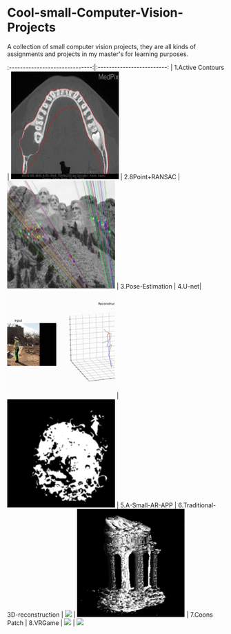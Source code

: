 # Cool-small-Computer-Vision-Projects
A collection of small computer vision projects, they are all kinds of assignments and projects in my master's for learning purposes.

:------------------------------:|:-------------------------:
| 1.Active Contours               | ![](./pics/1.png) |  2.8Point+RANSAC |  ![](./pics/2.png)
| 3.Pose-Estimation |  4.U-net|
![](./pics/3.gif)  |  ![](./pics/4.png)
| 5.A-Small-AR-APP        |  6.Traditional-3D-reconstruction |
![](./pics/5.gif)  |  ![](./pics/6.png)
| 7.Coons Patch     |  8.VRGame |
![](./pics/7.gif)  |  ![](./pics/8.gif)
